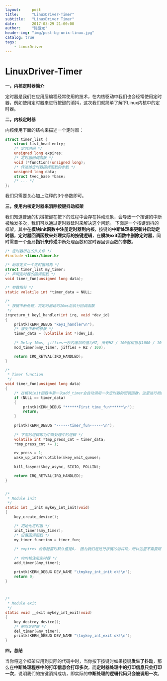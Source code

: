 ```yaml
---
layout:     post
title:      "LinuxDriver-Timer"
subtitle:   "LinuxDriver Timer"
date:       2017-03-29 21:00:00
author:     "陈登龙"
header-img: "img/post-bg-unix-linux.jpg"
catalog: true
tags:
    - LinuxDriver
---
```




# LinuxDriver-Timer

**一，内核定时器简介**

定时器是我们在应用层编程经常使用的技术，在内核驱动中我们也会经常使用定时器，例如使用定时器来进行按键的消抖，这次我们就简单了解下Linux内核中的定时器。


**二，内核定时器**

内核使用下面的结构来描述一个定时器：

``` c
struct timer_list {
    struct list_head entry; 
	/* 定时时间 */
    unsigned long expires;
	/* 定时器回调函数 */
    void (*function)(unsigned long);
	/* 传递给定时器回调函数的参数 */
    unsigned long data; 
    struct tvec_base *base;
    /* ... */
};
```
我们只需要关心加上注释的3个参数即可。


**三，使用内核定时器来消除按键抖动框架**

我们知道普通的机械按键在按下的过程中会存在抖动现象，会导致一个按键的中断被触发多次，我们可以通过定时器延时来解决这个问题。
下面是一个按键消抖的框架，其中在**模块init函数中注册定时器到内核**，按键的**中断处理来更新并启动定时器**，**定时器回调函数来处理实际的按键逻辑**，在**模块exit函数中删除定时器**，同时需要一个全局**指针来传递**中断处理函数和定时器回调函数的**参数**。


``` c
/* 定时器所在的头文件 */
#include <linux/timer.h>

/* 动态定义一个定时器结构 */
struct timer_list my_timer;
/* 声明定时器的回调函数 */
void timer_fun(unsigned long data);

/* 参数指针 */
static volatile int *timer_data = NULL;

/*
 * 按键中断处理，将定时器延时10ms后执行回调函数
 */
irqreturn_t key1_handler(int irq, void *dev_id)
{
	printk(KERN_DEBUG "key1_handler\n");
	/* 接受中断的参数 */
	timer_data = (volatile int *)dev_id;
	
	/* Delay 10ms, jiffies一秒内增加的值为HZ, 所有HZ / 100就相当与1000 / 100 = 10ms，即延时时间是10ms，你也可以自行设定 */
	mod_timer(&my_timer, jiffies + HZ / 100);

	return IRQ_RETVAL(IRQ_HANDLED);
}

/*
 * Timer function
 */
void timer_fun(unsigned long data)
{
	/* 在模块init函数中第一次add_timer会自动调用一次定时器的回调函数，这里进行相应的处理 */
	if (NULL == timer_data)
	{
		printk(KERN_DEBUG "******First time_fun******\n");
		return;
	}	
	
	printk(KERN_DEBUG "------timer_fun------\n");
	
	/* 下面的逻辑即为中断处理中的逻辑 */
	volatile int *tmp_press_cnt = timer_data;
	*tmp_press_cnt += 1;

	ev_press = 1;
	wake_up_interruptible(&key_wait_queue);
	
	kill_fasync(&key_async, SIGIO, POLLIN);

	return IRQ_RETVAL(IRQ_HANDLED);
}


/*
 * Module init
 */
static int __init mykey_int_init(void)
{
	key_create_device();

	/* 初始化定时器 */
	init_timer(&my_timer);
	/* 设置回调函数 */
	my_timer.function = timer_fun;
	
	/* expires 没有配置时默认值是0， 因为我们是进行按键的消抖动，所以这里不需要赋值 */
	
	/* 向内核注册定时器 */
	add_timer(&my_timer);

	printk(KERN_DEBUG DEV_NAME "\tmykey_int_init ok!\n");
	return 0;
}



/*
 * Module exit
 */
static void __exit mykey_int_exit(void)
{
	key_destroy_device();
	/* 删除定时器 */
	del_timer(&my_timer);
	printk(KERN_DEBUG DEV_NAME "\tmykey_int_exit ok!\n");
}

```


**四，总结**

当你将这个框架应用到实际的代码中时，当你按下按键时如果按键**发生了抖动**，那么在**中断处理程序中的打印信息会打印多次**，而**定时器处理中的打印信息只会打印一次**，说明我们的按键消抖成功，即实际的**中断处理的逻辑代码只会被调用一次**。





















